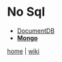 # No Sql

*  [DocumentDB](./nosql/DocumentDB.md)
*  [**Mongo**](./nosql/Mongo.md)

[home](README.md) 
| 
[wiki](https://github.com/illegitimis/Tutorial/wiki) 
